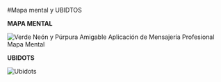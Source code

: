 #Mapa mental y UBIDTOS

**MAPA MENTAL**

![Verde Neón y Púrpura Amigable Aplicación de Mensajería Profesional Mapa Mental](https://user-images.githubusercontent.com/57046870/187830196-5f8215a4-6258-4cdb-8e6c-9764eed195a7.png)

**UBIDOTS**

![Ubidots](https://user-images.githubusercontent.com/57046870/187920033-165647c8-fca4-4988-aa66-63f47564d876.png)
